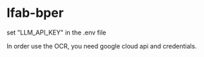 # Ifab-bper

set "LLM_API_KEY" in the .env file

In order use the OCR, you need google cloud api and credentials.